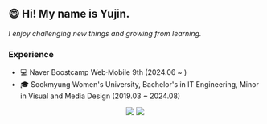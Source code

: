 
## 😄 Hi! My name is Yujin.
_I enjoy challenging new things and growing from learning._

### Experience
- 💻 Naver Boostcamp Web·Mobile 9th (2024.06 ~ )
- 🎓 Sookmyung Women's University, Bachelor's in IT Engineering, Minor in Visual and Media Design (2019.03 ~ 2024.08)

<p align="center">
  <img src ="https://github-readme-stats.vercel.app/api?username=Ujaa&show_icons=true&count_private=true&theme=graywhite&hide_border=true&bg_color=00000000&hide_rank=true">
  <img src ="https://github-readme-streak-stats.herokuapp.com/?user=Ujaa&theme=graywhite&hide_border=true&background=FFFFFF00&hide_total_contributions=true&card_width=300">
</p>
